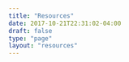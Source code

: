 ```yaml
---
title: "Resources"
date: 2017-10-21T22:31:02-04:00
draft: false
type: "page"
layout: "resources"
---
```



